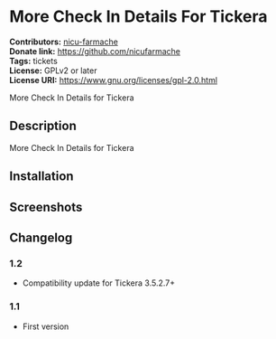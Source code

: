 # More Check In Details For Tickera #
**Contributors:** [nicu-farmache](https://profiles.wordpress.org/nicu-farmache/)  
**Donate link:** https://github.com/nicufarmache  
**Tags:** tickets  
**License:** GPLv2 or later  
**License URI:** https://www.gnu.org/licenses/gpl-2.0.html  

More Check In Details for Tickera

## Description ##

More Check In Details for Tickera


## Installation ##


## Screenshots ##


## Changelog ##

### 1.2 ###
* Compatibility update for Tickera 3.5.2.7+

### 1.1 ###
* First version


